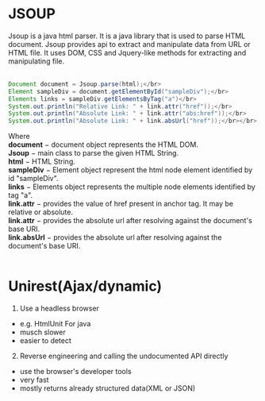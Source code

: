 # JSOUP
Jsoup is a java html parser. It is a java library that is used to parse HTML document. Jsoup provides api to extract and manipulate data from URL or HTML file. It uses DOM, CSS and Jquery-like methods for extracting and manipulating file.</br></br>
```java
Document document = Jsoup.parse(html);</br>
Element sampleDiv = document.getElementById("sampleDiv");</br>
Elements links = sampleDiv.getElementsByTag("a")</br>
System.out.println("Relative Link: " + link.attr("href"));</br>
System.out.println("Absolute Link: " + link.attr("abs:href"));</br>
System.out.println("Absolute Link: " + link.absUrl("href"));</br></br>
```
Where</br>
**document** − document object represents the HTML DOM.</br>
**Jsoup** − main class to parse the given HTML String.</br>
**html** − HTML String.</br>
**sampleDiv** − Element object represent the html node element identified by id "sampleDiv".</br>
**links** − Elements object represents the multiple node elements identified by tag "a".</br>
**link.attr** − provides the value of href present in anchor tag. It may be relative or absolute.</br>
**link.attr** − provides the absolute url after resolving against the document's base URI.</br>
**link.absUrl** − provides the absolute url after resolving against the document's base URI.</br></br>

# Unirest(Ajax/dynamic)
1. Use a headless browser</br>
 - e.g. HtmlUnit For java</br>
 - musch slower</br>
 - easier to detect</br>
2. Reverse engineering and calling the undocumented API directly</br>
 - use the browser's developer tools</br>
 - very fast</br>
 - mostly returns already structured data(XML or JSON)</br>
